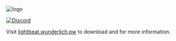 ![logo](https://lightbeat.wunderlich.pw/images/banner.png)

[![Discord](https://discordapp.com/api/guilds/355919094026993665/widget.png)](https://discord.gg/mD3Ef6v)

Visit [lightbeat.wunderlich.pw](https://lightbeat.wunderlich.pw) to download and for more information.
